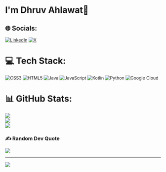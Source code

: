 # I'm Dhruv Ahlawat👋

## 🌐 Socials:
[![LinkedIn](https://img.shields.io/badge/LinkedIn-%230077B5.svg?logo=linkedin&logoColor=white)](www.linkedin.com/in/dhruv-ahlawat-237370294) [![X](https://img.shields.io/badge/X-black.svg?logo=X&logoColor=white)](https://x.com/@DhruvAhlaw85713) 

# 💻 Tech Stack:
![CSS3](https://img.shields.io/badge/css3-%231572B6.svg?style=flat&logo=css3&logoColor=white) ![HTML5](https://img.shields.io/badge/html5-%23E34F26.svg?style=flat&logo=html5&logoColor=white) ![Java](https://img.shields.io/badge/java-%23ED8B00.svg?style=flat&logo=openjdk&logoColor=white) ![JavaScript](https://img.shields.io/badge/javascript-%23323330.svg?style=flat&logo=javascript&logoColor=%23F7DF1E) ![Kotlin](https://img.shields.io/badge/kotlin-%237F52FF.svg?style=flat&logo=kotlin&logoColor=white) ![Python](https://img.shields.io/badge/python-3670A0?style=flat&logo=python&logoColor=ffdd54) ![Google Cloud](https://img.shields.io/badge/GoogleCloud-%234285F4.svg?style=flat&logo=google-cloud&logoColor=white)

# 📊 GitHub Stats:
![](https://github-readme-stats.vercel.app/api?username=Dhruv-bytes-000&theme=neon&hide_border=false&include_all_commits=true&count_private=true)<br/>
![](https://github-readme-streak-stats.herokuapp.com/?user=Dhruv-bytes-000&theme=neon&hide_border=false)<br/>
![](https://github-readme-stats.vercel.app/api/top-langs/?username=Dhruv-bytes-000&theme=neon&hide_border=false&include_all_commits=true&count_private=true&layout=compact)

### ✍️ Random Dev Quote
![](https://quotes-github-readme.vercel.app/api?type=horizontal&theme=radical)

---
[![](https://visitcount.itsvg.in/api?id=Dhruv-bytes-000&icon=5&color=6)](https://visitcount.itsvg.in)

<!-- Proudly created with GPRM ( https://gprm.itsvg.in ) -->
